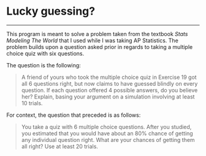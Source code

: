 # Lucky guessing?
---
This program is meant to solve a problem taken from the 
textbook *Stats Modeling The World* that I used while I 
was taking AP Statistics. The problem  builds upon a 
question asked prior in regards to taking a multiple choice 
quiz with six questions.

The question is the following: 

> A friend of yours who took the multiple choice quiz in 
> Exercise 19 got all 6 questions right, but now claims to 
> have guessed blindly on every question. If each question 
> offered 4 possible answers, do you believe her? Explain, 
> basing your argument on a simulation involving at least 10 
> trials.

For context, the question that preceded is as follows:
> You take a quiz with 6 multiple
> choice questions. After you studied, you estimated that
> you would have about an 80% chance of getting any individual
> question right. What are your chances of getting
> them all right? Use at least 20 trials.
